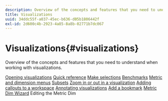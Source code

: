 ```yaml
---
description: Overview of the concepts and features that you need to understand when working with visualizations.
title: Visualizations
uuid: 34ddc55f-a037-45ec-b636-d05b1806442f
exl-id: 2d600c4b-2923-4a85-8a8b-02771b7dc067
---
```

# Visualizations{#visualizations}

Overview of the concepts and features that you need to understand when working with visualizations.

[Opening visualizations](https://experienceleague.adobe.com/docs/data-workbench/using/client/visualizations/c-open-vis.html)
[Quick reference](https://experienceleague.adobe.com/docs/data-workbench/using/client/visualizations/c-qk-ref.html)
[Make selections](https://experienceleague.adobe.com/docs/data-workbench/using/client/visualizations/make-selections/c-sel-vis.html)
[Benchmarks](https://experienceleague.adobe.com/docs/data-workbench/using/client/visualizations/c-ustd-benchmks.html)
[Metric and dimension menus](https://experienceleague.adobe.com/docs/data-workbench/using/client/visualizations/c-met-dim-menus.html)
[Subsets](https://experienceleague.adobe.com/docs/data-workbench/using/client/visualizations/subsets/c-wk-subsets.html)
[Zoom in or out in a visualization](https://experienceleague.adobe.com/docs/data-workbench/using/client/visualizations/c-zoom-vis.html)
[Adding callouts to a workspace](https://experienceleague.adobe.com/docs/data-workbench/using/client/visualizations/c-call-wkspc.html)
[Annotating visualizations](https://experienceleague.adobe.com/docs/data-workbench/using/client/visualizations/c-present-layer.html)
[Add a bookmark](https://experienceleague.adobe.com/docs/data-workbench/using/client/visualizations/c-bookmark-about.html)
[Metric Dim Wizard](https://experienceleague.adobe.com/docs/data-workbench/using/client/visualizations/dwb-create-metricdim.html)
Editing the Metric Dim
